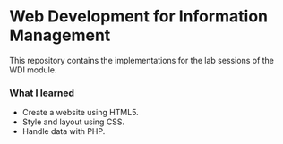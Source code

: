 # Web Development for Information Management
This repository contains the implementations for the lab sessions of the WDI module.

### What I learned
- Create a website using HTML5.
- Style and layout using CSS.
- Handle data with PHP.
